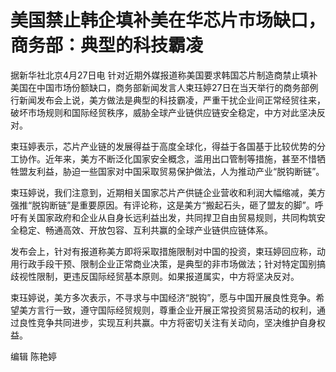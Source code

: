 # 美国禁止韩企填补美在华芯片市场缺口，商务部：典型的科技霸凌

据新华社北京4月27日电
针对近期外媒报道称美国要求韩国芯片制造商禁止填补美国在中国市场份额缺口，商务部新闻发言人束珏婷27日在当天举行的商务部例行新闻发布会上说，美方做法是典型的科技霸凌，严重干扰企业间正常经贸往来，破坏市场规则和国际经贸秩序，威胁全球产业链供应链安全稳定，中方对此坚决反对。

束珏婷表示，芯片产业链的发展得益于高度全球化，得益于各国基于比较优势的分工协作。近年来，美方不断泛化国家安全概念，滥用出口管制等措施，甚至不惜牺牲盟友利益，胁迫一些国家对中国采取贸易保护做法，人为推动产业“脱钩断链”。

束珏婷说，我们注意到，近期相关国家芯片产供链企业营收和利润大幅缩减，美方强推“脱钩断链”是重要原因。有评论称，这是美方“搬起石头，砸了盟友的脚”。呼吁有关国家政府和企业从自身长远利益出发，共同捍卫自由贸易规则，共同构筑安全稳定、畅通高效、开放包容、互利共赢的全球产业链供应链体系。

发布会上，针对有报道称美方即将采取措施限制对中国的投资，束珏婷回应称，动用行政手段干预、限制企业正常商业决策，是典型的非市场做法；针对特定国别搞歧视性限制，更违反国际经贸基本原则。如果报道属实，中方将坚决反对。

束珏婷说，美方多次表示，不寻求与中国经济“脱钩”，愿与中国开展良性竞争。希望美方言行一致，遵守国际经贸规则，尊重企业开展正常投资贸易活动的权利，通过良性竞争共同进步，实现互利共赢。中方将密切关注有关动向，坚决维护自身权益。

编辑 陈艳婷

